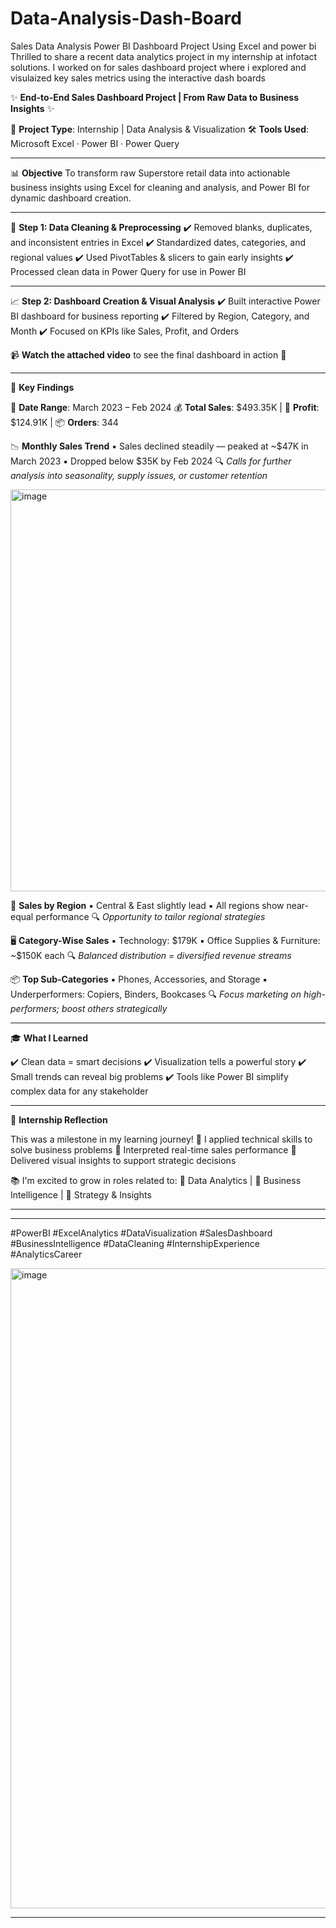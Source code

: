 # Data-Analysis-Dash-Board
Sales Data Analysis Power BI Dashboard Project  Using Excel and power bi  
Thrilled to share a recent data analytics project in my internship at infotact solutions. I worked on for sales dashboard project where i explored and visulaized key sales metrics using the interactive dash boards 

✨ **End-to-End Sales Dashboard Project | From Raw Data to Business Insights** ✨

📌 **Project Type**: Internship | Data Analysis & Visualization
🛠️ **Tools Used**: Microsoft Excel · Power BI · Power Query

---


📊 **Objective**
To transform raw Superstore retail data into actionable business insights
using Excel for cleaning and analysis, and Power BI for dynamic dashboard creation.

---

🧹 **Step 1: Data Cleaning & Preprocessing**
✔️ Removed blanks, duplicates, and inconsistent entries in Excel
✔️ Standardized dates, categories, and regional values
✔️ Used PivotTables & slicers to gain early insights
✔️ Processed clean data in Power Query for use in Power BI

---

📈 **Step 2: Dashboard Creation & Visual Analysis**
✔️ Built interactive Power BI dashboard for business reporting
✔️ Filtered by Region, Category, and Month
✔️ Focused on KPIs like Sales, Profit, and Orders

📹 **Watch the attached video** to see the final dashboard in action 🎥

---

📌 **Key Findings**

📅 **Date Range**: March 2023 – Feb 2024
💰 **Total Sales**: \$493.35K | 💸 **Profit**: \$124.91K | 📦 **Orders**: 344

📉 **Monthly Sales Trend**
▪️ Sales declined steadily — peaked at \~\$47K in March 2023
▪️ Dropped below \$35K by Feb 2024
🔍 *Calls for further analysis into seasonality, supply issues, or customer retention*




<img width="1161" height="643" alt="image" src="https://github.com/user-attachments/assets/8e89a523-b038-4f86-8d99-e9cbb1ae047d" />

📍 **Sales by Region**
▪️ Central & East slightly lead
▪️ All regions show near-equal performance
🔍 *Opportunity to tailor regional strategies*

🖥️ **Category-Wise Sales**
▪️ Technology: \$179K
▪️ Office Supplies & Furniture: \~\$150K each
🔍 *Balanced distribution = diversified revenue streams*

📦 **Top Sub-Categories**
▪️ Phones, Accessories, and Storage
▪️ Underperformers: Copiers, Binders, Bookcases
🔍 *Focus marketing on high-performers; boost others strategically*

---

🎓 **What I Learned**

✔️ Clean data = smart decisions
✔️ Visualization tells a powerful story
✔️ Small trends can reveal big problems
✔️ Tools like Power BI simplify complex data for any stakeholder

---

💼 **Internship Reflection**

This was a milestone in my learning journey!
📍 I applied technical skills to solve business problems
📍 Interpreted real-time sales performance
📍 Delivered visual insights to support strategic decisions

📚 I'm excited to grow in roles related to:
🔹 Data Analytics | 🔹 Business Intelligence | 🔹 Strategy & Insights

---


---

\#PowerBI #ExcelAnalytics #DataVisualization #SalesDashboard
\#BusinessIntelligence #DataCleaning #InternshipExperience #AnalyticsCareer


<img width="1536" height="1024" alt="image" src="https://github.com/user-attachments/assets/1e4b5185-4fa6-4f44-837c-329d6e9c93c9" />



---

